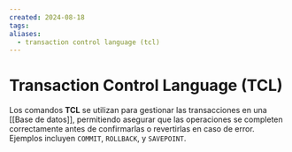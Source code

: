 ```yaml
---
created: 2024-08-18
tags: 
aliases:
  - transaction control language (tcl)
---
```

# Transaction Control Language (TCL)
Los comandos **TCL** se utilizan para gestionar las transacciones en una [[Base de datos]], permitiendo asegurar que las operaciones se completen correctamente antes de confirmarlas o revertirlas en caso de error. Ejemplos incluyen `COMMIT`, `ROLLBACK`, y `SAVEPOINT`.

